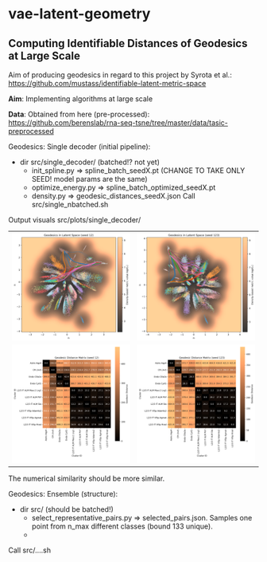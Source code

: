 # vae-latent-geometry

## Computing Identifiable Distances of Geodesics at Large Scale

Aim of producing geodesics in regard to this project by Syrota et al.: https://github.com/mustass/identifiable-latent-metric-space

**Aim**: Implementing algorithms at large scale

**Data**: Obtained from here (pre-processed): https://github.com/berenslab/rna-seq-tsne/tree/master/data/tasic-preprocessed



Geodesics: Single decoder (initial pipeline):
* dir src/single_decoder/ (batched!? not yet)
    * init_spline.py => spline_batch_seedX.pt (CHANGE TO TAKE ONLY SEED! model params are the same)
    * optimize_energy.py => spline_batch_optimized_seedX.pt 
    * density.py => geodesic_distances_seedX.json
Call src/single_nbatched.sh

Output visuals src/plots/single_decoder/

<table>
  <tr>
    <td><img src="src/plots/density_with_splines_seed12.png" alt="vae12" width="400"/></td>
    <td><img src="src/plots/density_with_splines_seed123.png" alt="vae123" width="400"/></td>
  </tr>
  <tr>
    <td><img src="src/plots/geodesic_distance_seed12.png" alt="geo-dist12" width="400"/></td>
    <td><img src="src/plots/geodesic_distance_seed123.png" alt="geo-dist123" width="400"/></td>
  </tr>
</table>

The numerical similarity should be more similar.

Geodesics: Ensemble (structure):
* dir src/ (should be batched!)
    * select_representative_pairs.py => selected_pairs.json. Samples one point from n_max different classes (bound 133 unique).
    * 

Call src/....sh